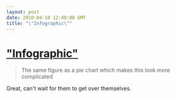 ```yaml
---
layout: post
date: 2010-04-10 12:49:08 GMT
title: "\"Infographic\""
---
```

# ["Infographic"](http://www.flickr.com/photos/philgyford/4505748943/)

> The same figure as a pie chart which makes this look more complicated

Great, can't wait for them to get over themselves.